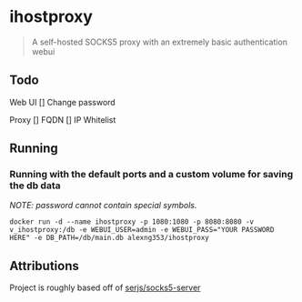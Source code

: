 # ihostproxy

> A self-hosted SOCKS5 proxy with an extremely basic authentication webui

## Todo

Web UI
[] Change password

Proxy
[] FQDN
[] IP Whitelist

## Running

### Running with the default ports and a custom volume for saving the db data

_NOTE: password cannot contain special symbols._

```
docker run -d --name ihostproxy -p 1080:1080 -p 8080:8080 -v v_ihostproxy:/db -e WEBUI_USER=admin -e WEBUI_PASS="YOUR PASSWORD HERE" -e DB_PATH=/db/main.db alexng353/ihostproxy
```

## Attributions

Project is roughly based off of [serjs/socks5-server](https://github.com/serjs/socks5-server)
